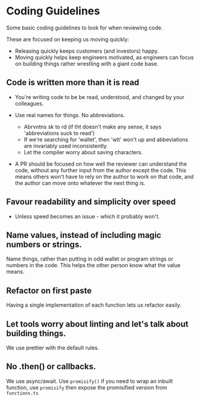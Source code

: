 # Coding Guidelines

Some basic coding guidelines to look for when reviewing code.

These are focused on keeping us moving quickly:

- Releasing quickly keeps customers (and investors) happy.
- Moving quickly helps keep engineers motivated, as engineers can focus on building things rather wrestling with a giant code base.

## Code is written more than it is read

- You're writing code to be be read, understood, and changed by your colleagues.

- Use real names for things. No abbreviations.
  - Abrvntns sk to rd (if tht doesn't make any sense, it says 'abbreviations suck to read')
  - If we're searching for 'wallet', then 'wlt' won't up and abbeviations are invariably used inconsistently.
  - Let the compiler worry about saving characters.

 - A PR should be focused on how well the reviewer can understand the code, without any further input from the author except the code. This means others won't have to rely on the author to work on that code, and the author can move onto whatever the next thing is.

## Favour readability and simplicity over speed

- Unless speed becomes an issue - which it probably won't.

## Name values, instead of including magic numbers or strings.

Name things, rather than putting in odd wallet or program strings or numbers in the code. This helps the other person know what the value means.

## Refactor on first paste

Having a single implementation of each function lets us refactor easily.

## Let tools worry about linting and let's talk about building things.

We use prettier with the default rules.

## No .then() or callbacks.

We use async/await. Use `promisify()` if you need to wrap an inbuilt function, use `promisify` then expose the promisified version from `functions.ts`
